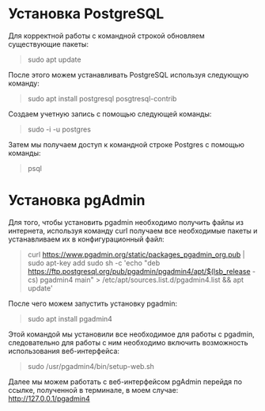 # Установка PostgreSQL

Для корректной работы с командной строкой обновляем существующие пакеты:
> sudo apt update 

После этого можем устанавливать PostgreSQL используя следующую команду:
> sudo apt install postgresql posgtresql-contrib

Создаем учетную запись с помощью следующей команды:
> sudo -i -u postgres

Затем мы получаем доступ к командной строке Postgres с помощью команды:
> psql


# Установка pgAdmin

Для того, чтобы установить pgadmin необходимо получить файлы из интернета, используя команду curl получаем все необходимые пакеты и устанавливаем их в конфигурационный файл:
> curl https://www.pgadmin.org/static/packages_pgadmin_org.pub | sudo apt-key add
> sudo sh -c 'echo "deb https://ftp.postgresql.org/pub/pgadmin/pgadmin4/apt/$(lsb_release -cs) pgadmin4 main" > /etc/apt/sources.list.d/pgadmin4.list && apt update'

После чего можем запустить установку pgadmin:
>sudo apt install pgadmin4

Этой командой мы установили все необходимое для работы с pgadmin, следовательно для работы с ним необходимо включить возможность использования веб-интерфейса:
>sudo /usr/pgadmin4/bin/setup-web.sh

Далее мы можем работать с веб-интерфейсом pgAdmin перейдя по ссылке, полученной в терминале, в моем случае: 
http://127.0.0.1/pgadmin4
